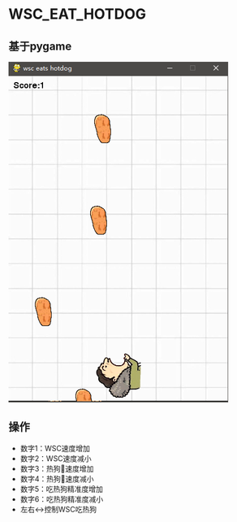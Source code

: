 # WSC_EAT_HOTDOG
## 基于pygame


![示例图片](https://github.com/GitJason1027/WSC_EAT_HOTDOG/blob/master/pic/wsc_eathotdog.png)

## 操作

* 数字1：WSC速度增加
* 数字2：WSC速度减小
* 数字3：热狗🌭速度增加
* 数字4：热狗🌭速度减小
* 数字5：吃热狗精准度增加
* 数字6：吃热狗精准度减小
* 左右↔控制WSC吃热狗
